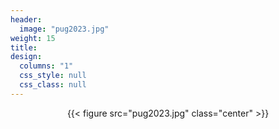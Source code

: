 ```yaml
---
header:
  image: "pug2023.jpg"
weight: 15
title:
design:
  columns: "1"
  css_style: null
  css_class: null
---
```

<center>{{< figure src="pug2023.jpg" class="center" >}}</center>
